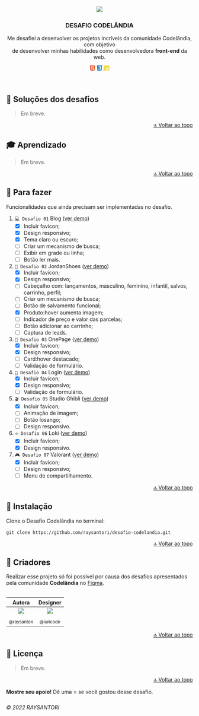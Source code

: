 <div align="center">
  <img width="125" src="https://raw.githubusercontent.com/iuricode/iuricode/6f53be9b4b6e6bb84b5276b8817c18a05adb78d5/ilus-code.svg">
  
  ### DESAFIO CODELÂNDIA
  
  <p>
    Me desafiei a desenvolver os projetos incríveis da comunidade Codelândia, com objetivo <br> de desenvolver minhas habilidades como desenvolvedora <strong>front-end</strong> da web. 
  </p>
  
   <!--##### Explore os documentos</a></p>
  
  <p> Demonstração | Relatar bug</p>-->
  
  <img width="3%" src="https://raw.githubusercontent.com/devicons/devicon/master/icons/html5/html5-original.svg"> <img width="3%" src="https://raw.githubusercontent.com/devicons/devicon/master/icons/css3/css3-original.svg"> <img width="3%" src="https://raw.githubusercontent.com/devicons/devicon/master/icons/javascript/javascript-plain.svg">
</div>

<br>

## 🧩 Soluções dos desafios

> Em breve.

<div align="right"><a target="_blank" href="https://github.com/raysantori/desafio-codelandia#desafio-codel%C3%A2ndia">🔝 Voltar ao topo</a></div>

## 🎓 Aprendizado

> Em breve.

<div align="right"><a target="_blank" href="https://github.com/raysantori/desafio-codelandia#desafio-codel%C3%A2ndia">🔝 Voltar ao topo</a></div>

## 📝 Para fazer

Funcionalidades que ainda precisam ser implementadas no desafio.

1. <code>💻 Desafio 01</code>  Blog (<a target="_blank" href="https://raysantori.github.io/desafio-codelandia/desafios/d01-blog.html">ver demo</a>)<br>
   - [x] Incluir favicon;
   - [x] Design responsivo;
   - [x] Tema claro ou escuro;
   - [ ] Criar um mecanismo de busca;
   - [ ] Exibir em grade ou linha;
   - [ ] Botão ler mais.

2. <code>👟 Desafio 02</code>  JordanShoes (<a target="_blank" href="https://raysantori.github.io/desafio-codelandia/desafios/d02-jordanshoes.html">ver demo</a>)<br>
   - [x] Incluir favicon;
   - [x] Design responsivo;
   - [ ] Cabeçalho com: lançamentos, masculino, feminino, infantil, salvos, carrinho, perfil;
   - [ ] Criar um mecanismo de busca;
   - [ ] Botão de salvamento funcional;
   - [x] Produto:hover aumenta imagem;
   - [ ] Indicador de preço e valor das parcelas;
   - [ ] Botão adicionar ao carrinho;
   - [ ] Captura de leads.

3. <code>📰 Desafio 03</code> OnePage (<a target="_blank" href="https://raysantori.github.io/desafio-codelandia/desafios/d03-onepage.html">ver demo</a>)<br>
   - [x] Incluir favicon;
   - [x] Design responsivo;
   - [ ] Card:hover destacado;
   - [ ] Validação de formulário.

4. <code>📲 Desafio 04</code>  Login (<a target="_blank" href="https://raysantori.github.io/desafio-codelandia/desafios/d04-login.html">ver demo</a>)<br>
   - [x] Incluir favicon;
   - [x] Design responsivo;
   - [ ] Validação de formulário.

5. <code>🎬 Desafio 05</code>  Studio Ghibli (<a target="_blank" href="https://raysantori.github.io/desafio-codelandia/desafios/d05-studioghibli.html">ver demo</a>)<br>
   - [x] Incluir favicon;
   - [ ] Animação de imagem;
   - [ ] Botão losango;
   - [ ] Design responsivo.

6. <code>⭐ Desafio 06</code>  Loki (<a target="_blank" href="https://raysantori.github.io/desafio-codelandia/desafios/d06-loki.html">ver demo</a>)<br>
   - [x] Incluir favicon;
   - [x] Design responsivo.

6. <code>🎮 Desafio 07</code>  Valorant (<a target="_blank" href="https://raysantori.github.io/desafio-codelandia/desafios/d07-valorant.html">ver demo</a>)<br>
   - [x] Incluir favicon;
   - [ ] Design responsivo;
   - [ ] Menu de compartilhamento.

<div align="right"><a target="_blank" href="https://github.com/raysantori/desafio-codelandia#desafio-codel%C3%A2ndia">🔝 Voltar ao topo</a></div>

## 💾 Instalação

Clone o Desafio Codelândia no terminal:

  ```
  git clone https://github.com/raysantori/desafio-codelandia.git
  ```

<div align="right"><a target="_blank" href="https://github.com/raysantori/desafio-codelandia#desafio-codel%C3%A2ndia">🔝 Voltar ao topo</a></div>

## 🤝 Criadores

Realizar esse projeto só foi possível por causa dos desafios apresentados pela comunidade <strong>Codelândia</strong> no <a target="_blank" href="https://www.figma.com/file/Yb9IBH56g7T1hdIyZ3BMNO/Desafios---Codel%C3%A2ndia">Figma</a>.<br><br>

| Autora | Designer |
| :----: | :----: | 
| <a target="_blank" href="https://github.com/raysantori"><img width="125" src="https://camo.githubusercontent.com/d2b0f736a9c109c53e868f498015c4e07c30ea702a6fbfec86a1ad2cf9deafc1/68747470733a2f2f692e6962622e636f2f4462527a51776d2f7261792d6f63746f6361742d72656d6f766562672d707265766965772e706e67"><br></a> | <a target="_blank" href="https://github.com/iuricode"><img width="125" src="https://raw.githubusercontent.com/iuricode/iuricode/6f53be9b4b6e6bb84b5276b8817c18a05adb78d5/ilus-code.svg"></a> |
| <a target="_blank" href="https://github.com/raysantori"><sub>@raysantori</sub></a> | <a target="_blank" href="https://github.com/iuricode"><sub>@iuricode</sub></a> | 

<div align="right"><a target="_blank" href="https://github.com/raysantori/desafio-codelandia#desafio-codel%C3%A2ndia">🔝 Voltar ao topo</a></div>

## 📃 Licença

> Em breve.

<div align="right"><a target="_blank" href="https://github.com/raysantori/desafio-codelandia#desafio-codel%C3%A2ndia">🔝 Voltar ao topo</a></div>

<strong>Mostre seu apoio!</strong> Dê uma ⭐ se você gostou desse desafio.

###### © 2022 RAYSANTORI
